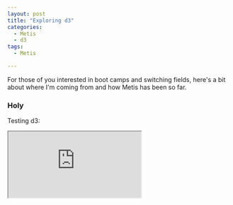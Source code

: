 ```yaml
---
layout: post
title: "Exploring d3"
categories:
  - Metis
  - d3
tags:
  - Metis

---
```

For those of you interested in boot camps and switching fields, here's a bit about where I'm coming from and how Metis has been so far. 

### Holy
Testing d3:

<iframe src="https://bl.ocks.org/liltong97/raw/1d5fbba13346bfba0d57733941731bc0/8d352ed4891419faedfd12933660586890a0a51c/" marginwidth="0" marginheight="0" scrolling="no"></iframe>



